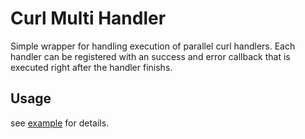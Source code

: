 # Curl Multi Handler

Simple wrapper for handling execution of parallel curl handlers. Each handler
can be registered with an success and error callback that is executed right
after the handler finishs. 

## Usage

see [example](example/run.php) for details.
